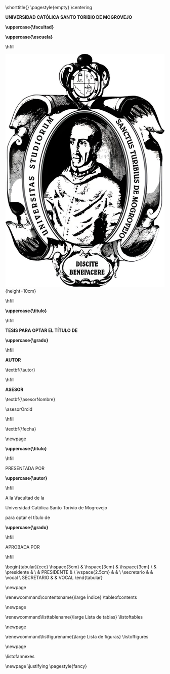 \shorttitle{}
\pagestyle{empty}
\centering

<!-- PORTADA -->

**UNIVERSIDAD CATÓLICA SANTO TORIBIO DE MOGROVEJO**

**\uppercase{\facultad}**

**\uppercase{\escuela}**

\hfill

![](./format/crest.png){height=10cm}

\hfill

**\uppercase{\titulo}**

\hfill

**TESIS PARA OPTAR EL TÍTULO DE**

**\uppercase{\grado}**

\hfill

**AUTOR**

\textbf{\autor}

\hfill

**ASESOR**

\textbf{\asesorNombre}

\asesorOrcid

\hfill

\textbf{\fecha}

\newpage

<!-- FIRMAS -->

**\uppercase{\titulo}**

\hfill

PRESENTADA POR

**\uppercase{\autor}**

\hfill

A la \facultad de la

Universidad Católica Santo Torivio de Mogrovejo

para optar el título de

**\uppercase{\grado}**

\hfill

APROBADA POR

\hfill

\begin{tabular}{ccc}
\hspace{3cm} & \hspace{3cm} & \hspace{3cm} \\
& \presidente & \\
& PRESIDENTE & \\
\vspace{2.5cm} & & \\
\secretario & & \vocal \\
SECRETARIO & & VOCAL
\end{tabular}

\newpage

<!-- ÍNDICE -->

\renewcommand\contentsname{\large Índice}
\tableofcontents

\newpage

<!-- LISTA DE TABLAS -->

\renewcommand\listtablename{\large Lista de tablas}
\listoftables

\newpage

<!-- LISTA DE FIGURAS -->

\renewcommand\listfigurename{\large Lista de figuras}
\listoffigures

\newpage

<!-- LISTA DE ANEXOS -->

\listofannexes

\newpage
\justifying
\pagestyle{fancy}
